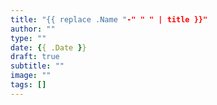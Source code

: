 ```yaml
---
title: "{{ replace .Name "-" " " | title }}"
author: ""
type: ""
date: {{ .Date }}
draft: true
subtitle: ""
image: ""
tags: []
---
```

